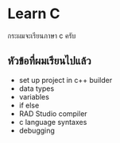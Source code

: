 # Learn C
กระผมจะเรียนภาษา c ครับ

## หัวข้อที่ผมเรียนไปแล้ว
* set up project in c++ builder
* data types
* variables
* if else
* RAD Studio compiler
* c language syntaxes
* debugging
